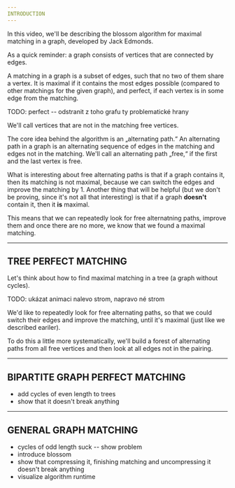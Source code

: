 ```yaml
---
INTRODUCTION
---
```


In this video, we'll be describing the blossom algorithm for maximal matching in a graph, developed by Jack Edmonds.

As a quick reminder: a graph consists of vertices that are connected by edges.

A matching in a graph is a subset of edges, such that no two of them share a vertex. It is maximal if it contains the most edges possible (compared to other matchings for the given graph), and perfect, if each vertex is in some edge from the matching.

TODO: perfect -- odstranit z toho grafu ty problematické hrany

We'll call vertices that are not in the matching free vertices.

The core idea behind the algorithm is an „alternating path.“ An alternating path in a graph is an alternating sequence of edges in the matching and edges not in the matching. We'll call an alternating path „free,“ if the first and the last vertex is free.

What is interesting about free alternating paths is that if a graph contains it, then its matching is not maximal, because we can switch the edges and improve the matching by 1. Another thing that will be helpful (but we don't be proving, since it's not all that interesting) is that if a graph **doesn't** contain it, then it **is** maximal.

This means that we can repeatedly look for free alternatning paths, improve them and once there are no more, we know that we found a maximal matching.

---
TREE PERFECT MATCHING
---

Let's think about how to find maximal matching in a tree (a graph without cycles).

TODO: ukázat animaci nalevo strom, napravo né strom

We'd like to repeatedly look for free alternating paths, so that we could switch their edges and improve the matching, until it's maximal (just like we described eariler).

To do this a little more systematically, we'll build a forest of alternating paths from all free vertices and then look at all edges not in the pairing.

---
BIPARTITE GRAPH PERFECT MATCHING
---

- add cycles of even length to trees
- show that it doesn't break anything

---
GENERAL GRAPH MATCHING
---

- cycles of odd length suck -- show problem
- introduce blossom
- show that compressing it, finishing matching and uncompressing it doesn't break anything
- visualize algorithm runtime
